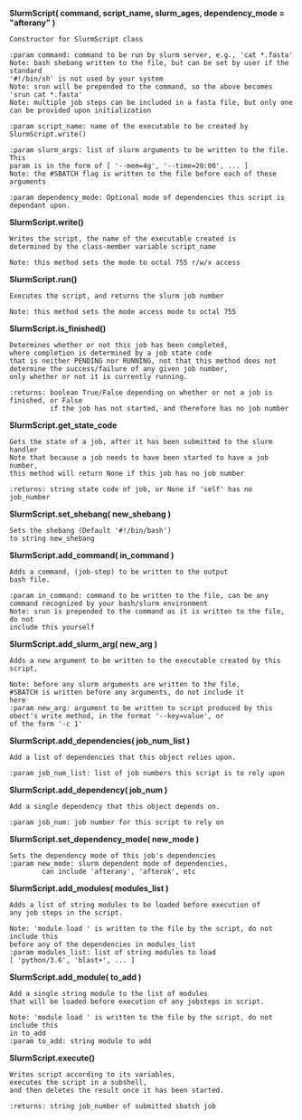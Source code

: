 **SlurmScript( command, script_name, slurm_ages, dependency_mode = "afterany" )**
```
Constructor for SlurmScript class

:param command: command to be run by slurm server, e.g., 'cat *.fasta'
Note: bash shebang written to the file, but can be set by user if the standard
'#!/bin/sh' is not used by your system
Note: srun will be prepended to the command, so the above becomes 'srun cat *.fasta'
Note: multiple job steps can be included in a fasta file, but only one can be provided upon initialization

:param script_name: name of the executable to be created by SlurmScript.write()

:param slurm_args: list of slurm arguments to be written to the file. This
param is in the form of [ '--mem=4g', '--time=20:00', ... ]
Note: the #SBATCH flag is written to the file before each of these arguments

:param dependency_mode: Optional mode of dependencies this script is dependant upon.
```
**SlurmScript.write()**
```
Writes the script, the name of the executable created is 
determined by the class-member variable script_name

Note: this method sets the mode to octal 755 r/w/x access
```
**SlurmScript.run()**
```
Executes the script, and returns the slurm job number

Note: this method sets the mode access mode to octal 755 
```
**SlurmScript.is_finished()**
```
Determines whether or not this job has been completed,
where completion is determined by a job state code 
that is neither PENDING nor RUNNING, not that this method does not
determine the success/failure of any given job number, 
only whether or not it is currently running.

:returns: boolean True/False depending on whether or not a job is finished, or False
          if the job has not started, and therefore has no job number

```
**SlurmScript.get_state_code**
```
Gets the state of a job, after it has been submitted to the slurm handler
Note that because a job needs to have been started to have a job number,
this method will return None if this job has no job number
            
:returns: string state code of job, or None if 'self' has no job_number
```
**SlurmScript.set_shebang( new_shebang )**
```
Sets the shebang (Default '#!/bin/bash')
to string new_shebang
```
**SlurmScript.add_command( in_command )**

```
Adds a command, (job-step) to be written to the output
bash file.

:param in_command: command to be written to the file, can be any
command recognized by your bash/slurm environment
Note: srun is prepended to the command as it is written to the file, do not
include this yourself
```
**SlurmScript.add_slurm_arg( new_arg )**
```
Adds a new argument to be written to the executable created by this script,

Note: before any slurm arguments are written to the file,
#SBATCH is written before any arguments, do not include it
here
:param new_arg: argument to be written to script produced by this
obect's write method, in the format '--key=value', or 
of the form '-c 1'
```
**SlurmScript.add_dependencies( job_num_list )**
```     
Add a list of dependencies that this object relies upon.

:param job_num_list: list of job numbers this script is to rely upon
```
**SlurmScript.add_dependency( job_num )**
```     
Add a single dependency that this object depends on.

:param job_num: job number for this script to rely on
```
**SlurmScript.set_dependency_mode( new_mode )**
```     
Sets the dependency mode of this job's dependencies
:param new_mode: slurm dependent mode of dependencies,
		can include 'afterany', 'afterok', etc
```
**SlurmScript.add_modules( modules_list )**
``` 
Adds a list of string modules to be loaded before execution of
any job steps in the script. 

Note: 'module load ' is written to the file by the script, do not include this
before any of the dependencies in modules_list
:param modules_list: list of string modules to load
[ 'python/3.6', 'blast+', ... ]
```
**SlurmScript.add_module( to_add )**
```     
Add a single string module to the list of modules 
that will be loaded before execution of any jobsteps in script.

Note: 'module load ' is written to the file by the script, do not include this
in to_add 
:param to_add: string module to add
```
**SlurmScript.execute()**
``` 
Writes script according to its variables, 
executes the script in a subshell,
and then deletes the result once it has been started.

:returns: string job_number of submitted sbatch job
```

